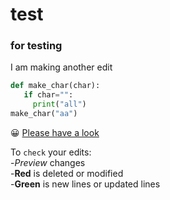 # test
### for testing
I am making another edit
```python
def make_char(char):
   if char="":
     print("all")
make_char("aa")
```
:grinning: 
[Please have a look](https://www.analyticsvidhya.com/)

To `check` your edits:\
-_Preview_ changes\
-**Red** is deleted or modified\
-**Green** is new lines or updated lines


